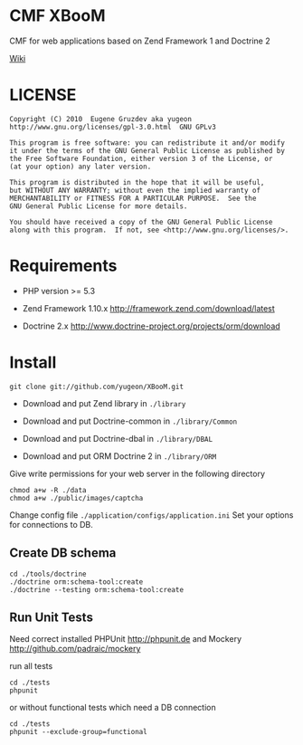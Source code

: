 # CMF XBooM

 CMF for web applications based on Zend Framework 1 and Doctrine 2

 [Wiki](http://github.com/yugeon/XBooM/wiki/_pages)

# LICENSE

    Copyright (C) 2010  Eugene Gruzdev aka yugeon
    http://www.gnu.org/licenses/gpl-3.0.html  GNU GPLv3

    This program is free software: you can redistribute it and/or modify
    it under the terms of the GNU General Public License as published by
    the Free Software Foundation, either version 3 of the License, or
    (at your option) any later version.

    This program is distributed in the hope that it will be useful,
    but WITHOUT ANY WARRANTY; without even the implied warranty of
    MERCHANTABILITY or FITNESS FOR A PARTICULAR PURPOSE.  See the
    GNU General Public License for more details.

    You should have received a copy of the GNU General Public License
    along with this program.  If not, see <http://www.gnu.org/licenses/>.

# Requirements

 * PHP version >= 5.3

 * Zend Framework 1.10.x http://framework.zend.com/download/latest

 * Doctrine 2.x http://www.doctrine-project.org/projects/orm/download

# Install

    git clone git://github.com/yugeon/XBooM.git

 * Download and put Zend library in `./library`

 * Download and put Doctrine-common in `./library/Common`
 * Download and put Doctrine-dbal in `./library/DBAL`
 * Download and put ORM Doctrine 2 in `./library/ORM`

 Give write permissions for your web server in the following directory

    chmod a+w -R ./data
    chmod a+w ./public/images/captcha

Change config file `./application/configs/application.ini` Set your options for connections to DB.

## Create DB schema

    cd ./tools/doctrine
    ./doctrine orm:schema-tool:create
    ./doctrine --testing orm:schema-tool:create

## Run Unit Tests

Need correct installed PHPUnit http://phpunit.de and Mockery http://github.com/padraic/mockery

run all tests

    cd ./tests
    phpunit

or without functional tests which need a DB connection

    cd ./tests
    phpunit --exclude-group=functional